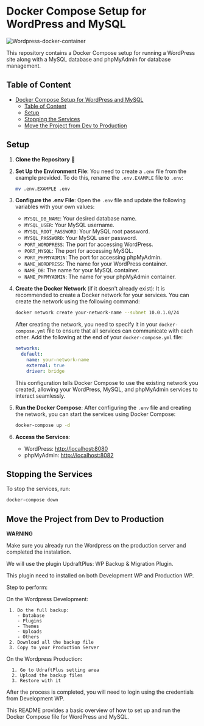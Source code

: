# Docker Compose Setup for WordPress and MySQL

![Wordpress-docker-container](https://github.com/user-attachments/assets/65134df8-3150-4ed3-b47b-a2348bb1b21c)

This repository contains a Docker Compose setup for running a WordPress site along with a MySQL database and phpMyAdmin for database management.

## Table of Content

- [Docker Compose Setup for WordPress and MySQL](#docker-compose-setup-for-wordpress-and-mysql)
  - [Table of Content](#table-of-content)
  - [Setup](#setup)
  - [Stopping the Services](#stopping-the-services)
  - [Move the Project from Dev to Production](#move-the-project-from-dev-to-production)

## Setup

1. **Clone the Repository** :rocket:

2. **Set Up the Environment File**:
   You need to create a `.env` file from the example provided. To do this, rename the `.env.EXAMPLE` file to `.env`:
   ```bash
   mv .env.EXAMPLE .env
   ```

3. **Configure the .env File**:
   Open the `.env` file and update the following variables with your own values:
   - `MYSQL_DB_NAME`: Your desired database name.
   - `MYSQL_USER`: Your MySQL username.
   - `MYSQL_ROOT_PASSWORD`: Your MySQL root password.
   - `MYSQL_PASSWORD`: Your MySQL user password.
   - `PORT_WORDPRESS`: The port for accessing WordPress.
   - `PORT_MYSQL`: The port for accessing MySQL.
   - `PORT_PHPMYADMIN`: The port for accessing phpMyAdmin.
   - `NAME_WORDPRESS`: The name for your WordPress container.
   - `NAME_DB`: The name for your MySQL container.
   - `NAME_PHPMYADMIN`: The name for your phpMyAdmin container.

4. **Create the Docker Network** (if it doesn't already exist):
   It is recommended to create a Docker network for your services. You can create the network using the following command:
   ```bash
   docker network create your-network-name --subnet 10.0.1.0/24
   ```

   After creating the network, you need to specify it in your `docker-compose.yml` file to ensure that all services can communicate with each other. Add the following at the end of your `docker-compose.yml` file:
   ```yaml
   networks:
     default:
       name: your-network-name
       external: true
       driver: bridge
   ```
   This configuration tells Docker Compose to use the existing network you created, allowing your WordPress, MySQL, and phpMyAdmin services to interact seamlessly.

5. **Run the Docker Compose**:
   After configuring the `.env` file and creating the network, you can start the services using Docker Compose:
   ```bash
   docker-compose up -d
   ```

6. **Access the Services**:
   - WordPress: [http://localhost:8080](http://localhost:8080)
   - phpMyAdmin: [http://localhost:8082](http://localhost:8082)

## Stopping the Services

To stop the services, run:
```bash
docker-compose down
```

## Move the Project from Dev to Production

**WARNING**

Make sure you already run the Wordpress on the production server and completed the instalation.

We will use the plugin UpdraftPlus: WP Backup & Migration Plugin.

This plugin need to installed on both Development WP and Production WP.

Step to perform:

   On the Wordpress Development:

     1. Do the full backup:
        - Database
        - Plugins
        - Themes
        - Uploads
        - Others
     2. Download all the backup file
     3. Copy to your Production Server

   On the Wordpress Production:

      1. Go to UdraftPlus setting area
      2. Upload the backup files
      3. Restore with it

   After the process is completed, you will need to login using the credentials from Development WP.

This README provides a basic overview of how to set up and run the Docker Compose file for WordPress and MySQL.
